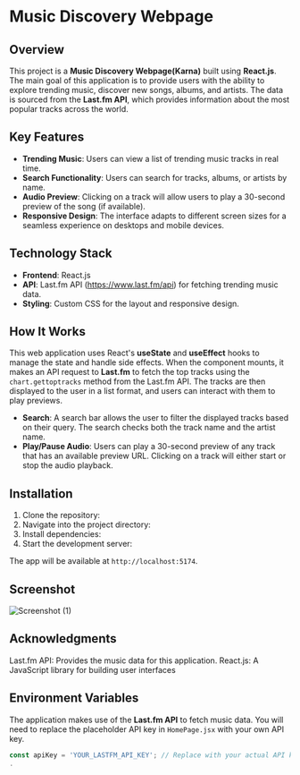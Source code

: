 # Music Discovery Webpage

## Overview

This project is a **Music Discovery Webpage(Karna)** built using **React.js**. The main goal of this application is to provide users with the ability to explore trending music, discover new songs, albums, and artists. The data is sourced from the **Last.fm API**, which provides information about the most popular tracks across the world.

## Key Features

- **Trending Music**: Users can view a list of trending music tracks in real time.
- **Search Functionality**: Users can search for tracks, albums, or artists by name.
- **Audio Preview**: Clicking on a track will allow users to play a 30-second preview of the song (if available).
- **Responsive Design**: The interface adapts to different screen sizes for a seamless experience on desktops and mobile devices.

## Technology Stack

- **Frontend**: React.js
- **API**: Last.fm API (https://www.last.fm/api) for fetching trending music data.
- **Styling**: Custom CSS for the layout and responsive design.

## How It Works

This web application uses React's **useState** and **useEffect** hooks to manage the state and handle side effects. When the component mounts, it makes an API request to **Last.fm** to fetch the top tracks using the `chart.gettoptracks` method from the Last.fm API. The tracks are then displayed to the user in a list format, and users can interact with them to play previews.

- **Search**: A search bar allows the user to filter the displayed tracks based on their query. The search checks both the track name and the artist name.
- **Play/Pause Audio**: Users can play a 30-second preview of any track that has an available preview URL. Clicking on a track will either start or stop the audio playback.

## Installation

1. Clone the repository:
2. Navigate into the project directory:
3. Install dependencies:
4. Start the development server:

The app will be available at `http://localhost:5174`.
## Screenshot
![Screenshot (1)](https://github.com/user-attachments/assets/05105549-f51b-4723-9842-f0c5889b0af3)

## Acknowledgments
Last.fm API: Provides the music data for this application.
React.js: A JavaScript library for building user interfaces

## Environment Variables

The application makes use of the **Last.fm API** to fetch music data. You will need to replace the placeholder API key in `HomePage.jsx` with your own API key.

```javascript
const apiKey = 'YOUR_LASTFM_API_KEY'; // Replace with your actual API key
.
